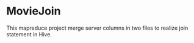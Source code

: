 # MovieJoin

This mapreduce project merge server columns in two files to realize join statement in Hive.